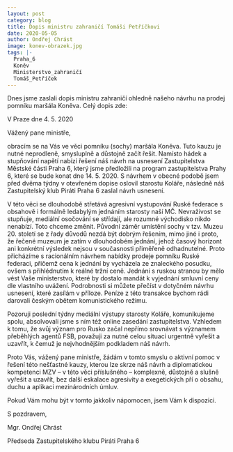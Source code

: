 ```yaml
---
layout: post
category: blog
title: Dopis ministru zahraničí Tomáši Petříčkovi 
date: 2020-05-05
author: Ondřej Chrást
image: konev-obrazek.jpg
tags: |-
  Praha_6
  Koněv
  Ministerstvo_zahraničí
  Tomáš_Petříček
---
```

Dnes jsme zaslali dopis ministru zahraničí ohledně našeho návrhu na prodej pomníku maršála Koněva. Celý dopis zde:

V Praze dne 4. 5. 2020

Vážený pane ministře,

obracím se na Vás ve věci pomníku (sochy) maršála Koněva. Tuto kauzu je nutné neprodleně, smysluplně a důstojně začít řešit. Namísto hádek a stupňování napětí nabízí řešení náš návrh na usnesení Zastupitelstva Městské části Praha 6, který jsme předložili na program zastupitelstva Prahy 6, které se bude konat dne 14. 5. 2020. S návrhem v  obecné podobě jsem před dvěma týdny v otevřeném dopise oslovil starostu Koláře, následně náš Zastupitelský klub Piráti Praha 6 zaslal návrh usnesení.

V této věci se dlouhodobě střetává agresivní vystupování Ruské federace s obsahově i formálně ledabylým jednáním starosty naší MČ. Nevraživost se stupňuje, mediální osočování se střídají, ale rozumné východisko nikdo nenabízí. Toto chceme změnit. Původní záměr umístění sochy v tzv. Muzeu 20. století se z řady důvodů nezdá být dobrým řešením, mimo jiné i proto, že řečené muzeum je zatím v dlouhodobém jednání, jehož časový horizont ani konkrétní výsledek nejsou v současnosti přiměřeně odhadnutelné. Proto přicházíme s racionálním návrhem nabídky prodeje pomníku Ruské federaci, přičemž cena k jednání by vycházela ze znaleckého posudku, ovšem s přihlédnutím k reálné tržní ceně. Jednání s ruskou stranou by mělo vést Vaše ministerstvo, které by dostalo mandát k vyjednání smluvní ceny dle vlastního uvážení. Podrobnosti si můžete přečíst v dotyčném návrhu usnesení, které zasílám v příloze. Peníze z této transakce bychom rádi darovali českým obětem komunistického režimu. 

Pozoruji poslední týdny mediální výstupy starosty Koláře, komunikujeme spolu, absolvovali jsme s ním též online zasedání zastupitelstva. Vzhledem k tomu, že svůj význam pro Rusko začal nepřímo srovnávat s významem přeběhlých agentů FSB, považuji za nutné celou situaci urgentně vyřešit a uzavřít, k čemuž je nejvhodnějším podkladem náš návrh. 

Proto Vás, vážený pane ministře, žádám v tomto smyslu o aktivní pomoc v řešení této nešťastné kauzy, kterou lze skrze náš návrh a diplomatickou kompetenci MZV – v této věci příslušného –  komplexně, důstojně a slušně vyřešit a uzavřít, bez další eskalace agresivity a exegetických pří o obsahu, duchu a aplikaci mezinárodních úmluv.

Pokud Vám mohu být v tomto jakkoliv nápomocen, jsem Vám k dispozici.

S pozdravem,

Mgr. Ondřej Chrást

Předseda Zastupitelského klubu Piráti Praha 6  

